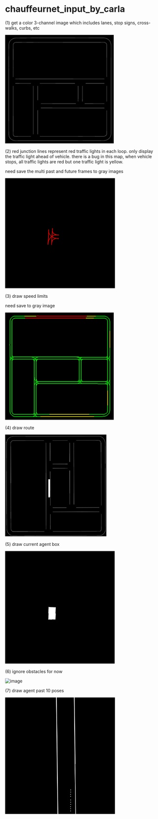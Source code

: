 # chauffeurnet_input_by_carla


(1) get a color 3-channel image which includes lanes, stop signs, cross-walks, curbs, etc


![image](assets/(a)_roadmap_color.png)


(2) red junction lines represent red traffic lights in each loop. only display the traffic light ahead of vehicle. there is a bug in this map, when vehicle stops, all traffic lights are red but one traffic light is yellow.


need save the multi past and future frames to gray images


![image](assets/(b)_traffic_lights_color.png)


(3) draw speed limits


need save to gray image


![image](assets/(c)_speed_limit_color.png)


(4) draw route


![image](assets/(d)_route_color.png)


(5) draw current agent box


![image](assets/(e)_current_agent_box.png)


(6) ignore obstacles for now


![image](assets/(f)_dynamic_boxes.png)


(7) draw agent past 10 poses


 ![image](assets/(g)_past_agent_poses.png)
